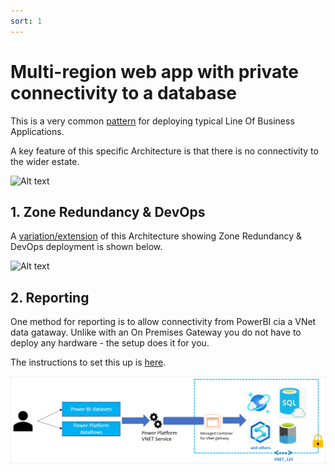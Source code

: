 ```yaml
---
sort: 1
---
```


# Multi-region web app with private connectivity to a database

This is a very common [pattern](https://learn.microsoft.com/en-us/azure/architecture/example-scenario/sql-failover/app-service-private-sql-multi-region) for deploying typical Line Of Business Applications.

A key feature of this specific Architecture is that there is no connectivity to the wider estate.

![Alt text](https://learn.microsoft.com/en-us/azure/architecture/example-scenario/sql-failover/media/app-service-private-sql-multi-region-solution-architecture.svg#lightbox)

## 1. Zone Redundancy & DevOps

A [variation/extension](https://learn.microsoft.com/en-us/azure/architecture/web-apps/app-service/architectures/baseline-zone-redundant#alternatives) of this Architecture showing Zone Redundancy & DevOps deployment is shown below.

![Alt text](https://learn.microsoft.com/en-us/azure/architecture/web-apps/app-service/_images/baseline-app-service-network-architecture.svg#lightbox)

## 2. Reporting

One method for reporting is to allow connectivity from PowerBI cia a VNet data gataway.
Unlike with an On Premises Gateway you do not have to deploy any hardware - the setup does it for you.

The instructions to set this up is [here](https://learn.microsoft.com/en-us/data-integration/vnet/create-data-gateways).


![Alt text](vnet-overview.png)
